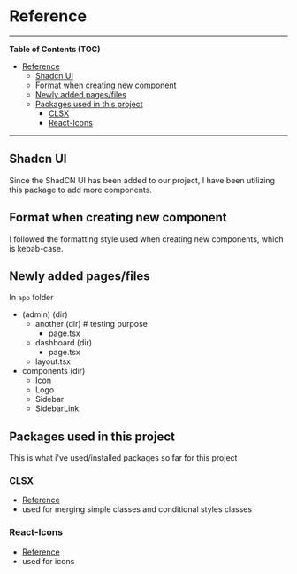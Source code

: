 # Reference

---

**Table of Contents (TOC)**

- [Reference](#reference)
  - [Shadcn UI](#shadcn-ui)
  - [Format when creating new component](#format-when-creating-new-component)
  - [Newly added pages/files](#newly-added-pagesfiles)
  - [Packages used in this project](#packages-used-in-this-project)
    - [CLSX](#clsx)
    - [React-Icons](#react-icons)

---

## Shadcn UI

Since the ShadCN UI has been added to our project, I have been utilizing this package to add more components.

## Format when creating new component

I followed the formatting style used when creating new components, which is kebab-case.

## Newly added pages/files

In `app` folder

- (admin) (dir)
  - another (dir) # testing purpose
    - page.tsx
  - dashboard (dir)
    - page.tsx
  - layout.tsx
- components (dir)
  - Icon
  - Logo
  - Sidebar
  - SidebarLink

## Packages used in this project

This is what i've used/installed packages so far for this project

### CLSX

- [Reference](https://www.npmjs.com/package/clsx)
- used for merging simple classes and conditional styles classes

### React-Icons

- [Reference](https://react-icons.github.io/react-icons/)
- used for icons
